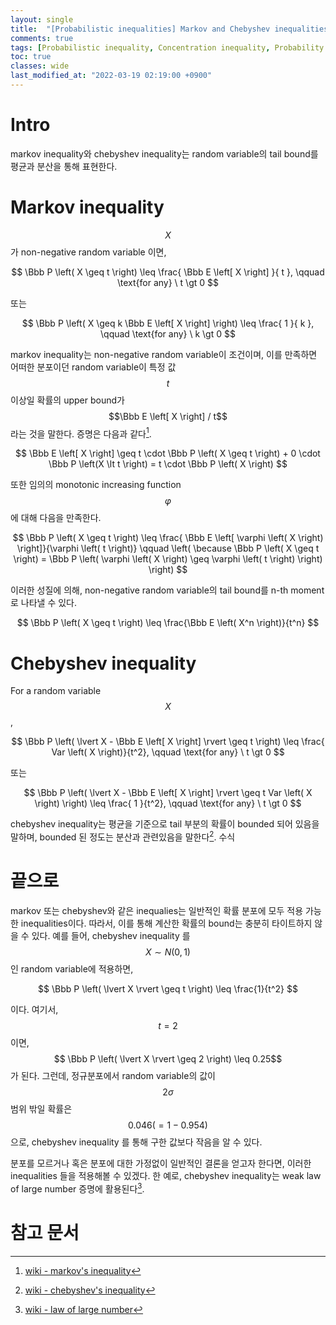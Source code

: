```yaml
---
layout: single
title:  "[Probabilistic inequalities] Markov and Chebyshev inequalities"
comments: true
tags: [Probabilistic inequality, Concentration inequality, Probability bounds]
toc: true
classes: wide
last_modified_at: "2022-03-19 02:19:00 +0900"
---
```


# Intro
markov inequality와 chebyshev inequality는 random variable의 tail bound를 평균과 분산을 통해 표현한다.

# Markov inequality


$$X$$가 non-negative random variable 이면,

$$
\Bbb P \left( X \geq t \right) \leq \frac{ \Bbb E \left[ X \right] }{ t }, \qquad \text{for any} \ t \gt 0
$$

또는


$$
\Bbb P \left( X \geq k \Bbb E \left[ X \right] \right) \leq \frac{ 1 }{ k }, \qquad \text{for any} \ k \gt 0
$$


markov inequality는 non-negative random variable이 조건이며, 
이를 만족하면 어떠한 분포이던 random variable이 특정 값 $$t$$ 이상일 확률의 upper bound가 $$\Bbb E \left[ X \right] / t$$ 라는 것을 말한다. 
증명은 다음과 같다[^1].

$$
\Bbb E \left[ X \right] \geq t \cdot \Bbb P \left( X \geq t \right) + 0 \cdot \Bbb P \left(X \lt t  \right) =  t \cdot \Bbb P \left( X \right)
$$

또한 임의의 monotonic increasing function $$\varphi$$ 에 대해 다음을 만족한다.

$$
\Bbb P \left( X \geq t \right) \leq \frac{ \Bbb E \left[ \varphi \left( X \right)  \right]}{\varphi \left( t \right)} \qquad  \left( \because \Bbb P \left( X \geq t \right) = \Bbb P \left( \varphi \left( X \right) \geq \varphi \left( t \right) \right) \right)
$$

이러한 성질에 의해, non-negative random variable의 tail bound를 n-th moment로 나타낼 수 있다.

$$
\Bbb P \left( X \geq t \right) \leq \frac{\Bbb E \left( X^n \right)}{t^n}
$$


# Chebyshev inequality

For a random variable $$X$$,

$$
\Bbb P \left( \lvert X - \Bbb E \left[ X \right] \rvert \geq t \right) \leq \frac{ Var \left( X \right)}{t^2}, \qquad \text{for any} \ t \gt 0
$$

또는

$$
\Bbb P \left( \lvert X - \Bbb E \left[ X \right] \rvert \geq t Var \left( X \right) \right) \leq \frac{ 1 }{t^2}, \qquad \text{for any} \ t \gt 0
$$

chebyshev inequality는 평균을 기준으로 tail 부분의 확률이 bounded 되어 있음을 말하며, bounded 된 정도는 분산과 관련있음을 말한다[^2].
수식


# 끝으로
markov 또는 chebyshev와 같은 inequalies는 일반적인 확률 분포에 모두 적용 가능한 inequalities이다. 
따라서, 이를 통해 계산한 확률의 bound는 충분히 타이트하지 않을 수 있다.
예를 들어, chebyshev inequality 를 $$ X \sim N \left( 0, 1 \right) $$ 인 random variable에 적용하면, 

$$
\Bbb P \left( \lvert X \rvert \geq t \right) \leq \frac{1}{t^2}
$$

이다. 여기서, $$t = 2$$ 이면, $$ \Bbb P \left( \lvert X \rvert \geq 2 \right) \leq 0.25$$ 가 된다.
그런데, 정규분포에서 random variable의 값이 $$2\sigma$$ 범위 밖일 확률은 $$0.046 (= 1 - 0.954)$$ 으로, chebyshev inequality 를 통해 구한 값보다 작음을 알 수 있다. 

분포를 모르거나 혹은 분포에 대한 가정없이 일반적인 결론을 얻고자 한다면, 이러한 inequalities 들을 적용해볼 수 있겠다.
한 예로, chebyshev inequality는 weak law of large number 증명에 활용된다[^3].


# 참고 문서
[^1]: [wiki - markov's inequality](https://en.wikipedia.org/wiki/Markov%27s_inequality)
[^2]: [wiki - chebyshev's inequality](https://en.wikipedia.org/wiki/Chebyshev%27s_inequality)
[^3]: [wiki - law of large number](https://en.wikipedia.org/wiki/Law_of_large_numbers#Proof_of_the_weak_law)

